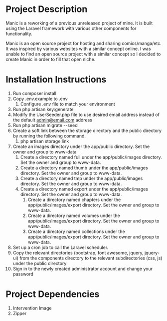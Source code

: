 # Project Description

Manic is a reworking of a previous unreleased project of mine. It is built using the Laravel framework with various other components for functionality.

Manic is an open source project for hosting and sharing comics/manga/etc. It was inspired by various websites with a similar concept online. I was unable to find an open source project with a similar concept so I decided to create Manic in order to fill that open niche.

# Installation Instructions

1. Run composer install
2. Copy .env.example to .env
	1. Configure .env file to match your environment
3. Run php artisan key:generate 
4. Modify the UserSeeder.php file to use desired email address instead of the default admin@email.com address
5. Run php artisan migrate --seed
6. Create a soft link between the storage directory and the public directory by running the following command. 
	1. php artisan storage:link
7. Create an images directory under the app/public directory. Set the owner and group to www-data
	1. Create a directory named full under the app/public/images directory. Set the owner and group to www-data.
	2. Create a directory named thumb under the app/public/images directory. Set the owner and group to www-data.
	3. Create a directory named tmp under the app/public/images directory. Set the owner and group to www-data.
	4. Create a directory named export under the app/public/images directory. Set the owner and group to www-data.
		1. Create a directory named chapters under the app/public/images/export directory. Set the owner and group to www-data.
		2. Create a directory named volumes under the app/public/images/export directory. Set the owner and group to www-data.
		3. Create a directory named collections under the app/public/images/export directory. Set the owner and group to www-data.
8. Set up a cron job to call the Laravel scheduler.
9. Copy the relevant directories (bootstrap, font awesome, jquery, jquery-ui) from the components directory to the relevant subdirectories (css, js) under the public directory
10. Sign in to the newly created administrator account and change your password

# Project Dependencies

1. Intervention Image
2. Zipper